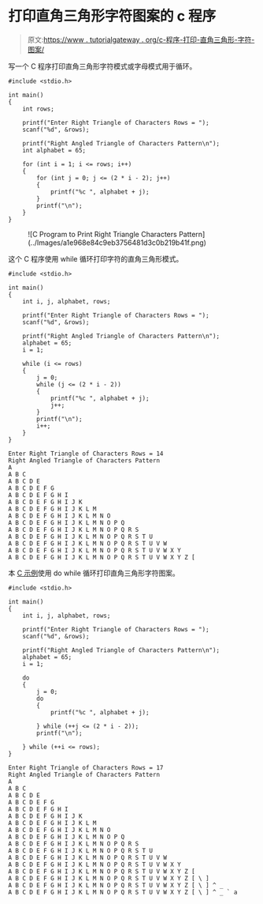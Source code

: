# 打印直角三角形字符图案的 c 程序

> 原文:[https://www . tutorialgateway . org/c-程序-打印-直角三角形-字符-图案/](https://www.tutorialgateway.org/c-program-to-print-right-triangle-characters-pattern/)

写一个 C 程序打印直角三角形字符模式或字母模式用于循环。

```
#include <stdio.h>

int main()
{
	int rows;

	printf("Enter Right Triangle of Characters Rows = ");
	scanf("%d", &rows);

	printf("Right Angled Triangle of Characters Pattern\n");
	int alphabet = 65;

	for (int i = 1; i <= rows; i++)
	{
		for (int j = 0; j <= (2 * i - 2); j++)
		{
			printf("%c ", alphabet + j);
		}
		printf("\n");
	}
}
```

<figure class="wp-block-image size-large">![C Program to Print Right Triangle Characters Pattern](../Images/a1e968e84c9eb3756481d3c0b219b41f.png)</figure>

这个 C 程序使用 while 循环打印字符的直角三角形模式。

```
#include <stdio.h>

int main()
{
	int i, j, alphabet, rows;

	printf("Enter Right Triangle of Characters Rows = ");
	scanf("%d", &rows);

	printf("Right Angled Triangle of Characters Pattern\n");
	alphabet = 65;
	i = 1;

	while (i <= rows)
	{
		j = 0;
		while (j <= (2 * i - 2))
		{
			printf("%c ", alphabet + j);
			j++;
		}
		printf("\n");
		i++;
	}
}
```

```
Enter Right Triangle of Characters Rows = 14
Right Angled Triangle of Characters Pattern
A 
A B C 
A B C D E 
A B C D E F G 
A B C D E F G H I 
A B C D E F G H I J K 
A B C D E F G H I J K L M 
A B C D E F G H I J K L M N O 
A B C D E F G H I J K L M N O P Q 
A B C D E F G H I J K L M N O P Q R S 
A B C D E F G H I J K L M N O P Q R S T U 
A B C D E F G H I J K L M N O P Q R S T U V W 
A B C D E F G H I J K L M N O P Q R S T U V W X Y 
A B C D E F G H I J K L M N O P Q R S T U V W X Y Z [
```

本 [C 示例](https://www.tutorialgateway.org/c-programming-examples/)使用 do while 循环打印直角三角形字符图案。

```
#include <stdio.h>

int main()
{
	int i, j, alphabet, rows;

	printf("Enter Right Triangle of Characters Rows = ");
	scanf("%d", &rows);

	printf("Right Angled Triangle of Characters Pattern\n");
	alphabet = 65;
	i = 1;

	do
	{
		j = 0;
		do
		{
			printf("%c ", alphabet + j);

		} while (++j <= (2 * i - 2));
		printf("\n");

	} while (++i <= rows);
}
```

```
Enter Right Triangle of Characters Rows = 17
Right Angled Triangle of Characters Pattern
A 
A B C 
A B C D E 
A B C D E F G 
A B C D E F G H I 
A B C D E F G H I J K 
A B C D E F G H I J K L M 
A B C D E F G H I J K L M N O 
A B C D E F G H I J K L M N O P Q 
A B C D E F G H I J K L M N O P Q R S 
A B C D E F G H I J K L M N O P Q R S T U 
A B C D E F G H I J K L M N O P Q R S T U V W 
A B C D E F G H I J K L M N O P Q R S T U V W X Y 
A B C D E F G H I J K L M N O P Q R S T U V W X Y Z [ 
A B C D E F G H I J K L M N O P Q R S T U V W X Y Z [ \ ] 
A B C D E F G H I J K L M N O P Q R S T U V W X Y Z [ \ ] ^ _ 
A B C D E F G H I J K L M N O P Q R S T U V W X Y Z [ \ ] ^ _ ` a 
```